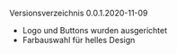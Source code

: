 Versionsverzeichnis
0.0.1.2020-11-09
- Logo und Buttons wurden ausgerichtet
- Farbauswahl für helles Design
